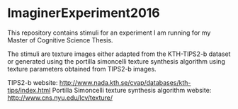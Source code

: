 # ImaginerExperiment2016

This repository contains stimuli for an experiment I am running for my Master of Cognitive Science Thesis. 

The stimuli are texture images either adapted from the KTH-TIPS2-b dataset or generated using the portilla simoncelli texture synthesis algorithm using texture parameters obtained from TIPS2-b images.

TIPS2-b website: http://www.nada.kth.se/cvap/databases/kth-tips/index.html
Portilla Simoncelli texture synthesis algorithm website: http://www.cns.nyu.edu/lcv/texture/
